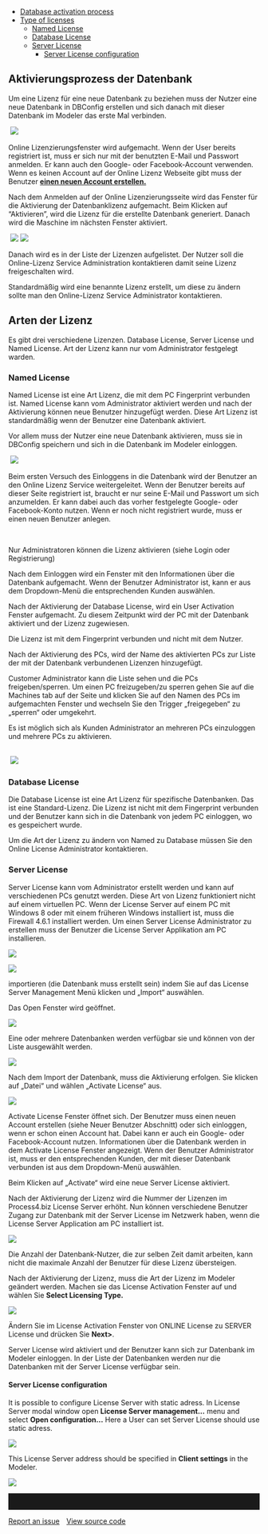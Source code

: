 -   [Database activation
    process](#database-activation-process)
-   [Type of licenses](#type-of-licenses)
    -   [Named License](#named-license)
    -   [Database License](#database-license)
    -   [Server License](#server-license)
        -   [Server License
            configuration](#server-license-configuration)
            
## Aktivierungsprozess der Datenbank

Um eine Lizenz für eine neue Datenbank zu beziehen muss der Nutzer eine neue Datenbank in DBConfig erstellen und sich danach mit dieser Datenbank im Modeler das erste Mal verbinden. 

 ![](//images.ctfassets.net/utx1h0gfm1om/5Pue4OomAg8mGOYwGsAQEa/fe6358f5247311dead954a4842a4745d/329177.png)

Online Lizenzierungsfenster wird aufgemacht. Wenn der User bereits registriert ist, muss er sich nur mit der benutzten E-Mail und Passwort anmelden. Er kann auch den Google- oder Facebook-Account verwenden. Wenn es keinen Account auf der Online Lizenz Webseite gibt muss der Benutzer **[einen neuen Account erstellen.](online-lizenz)**

Nach dem Anmelden auf der Online Lizenzierungsseite wird das Fenster für die Aktivierung der Datenbanklizenz aufgemacht. Beim Klicken auf “Aktivieren”, wird die Lizenz für die erstellte Datenbank generiert. Danach wird die Maschine im nächsten Fenster aktiviert. 


 ![](//images.ctfassets.net/utx1h0gfm1om/5RhZk2x5a8eu4qyiMcggui/0b36f1185d8b725cfc502bca7f90cf3c/329176.jpg)
![](//images.ctfassets.net/utx1h0gfm1om/aEl5MeazGSgm0kYGWuqMM/9dd314cd0e10f97f907f3ad17bc8f9ad/329179.jpg)

Danach wird es in der Liste der Lizenzen aufgelistet. Der Nutzer soll die Online-Lizenz Service Administration kontaktieren damit seine Lizenz freigeschalten wird. 

<div class="warning">
Standardmäßig wird eine benannte Lizenz erstellt, um diese zu ändern sollte man den Online-Lizenz Service Administrator kontaktieren. 
  </div>


## Arten der Lizenz

Es gibt drei verschiedene Lizenzen. Database License, Server License und Named License. Art der Lizenz kann nur vom Administrator festgelegt warden. 

### Named License

Named License ist eine Art Lizenz, die mit dem PC Fingerprint verbunden ist. Named License kann vom Administrator aktiviert werden und nach der Aktivierung können neue Benutzer hinzugefügt werden. Diese Art Lizenz ist standardmäßig wenn der Benutzer eine Datenbank aktiviert. 

Vor allem muss der Nutzer eine neue Datenbank aktivieren, muss sie  in DBConfig speichern und sich in die Datenbank im Modeler einloggen. 


 ![](//images.ctfassets.net/utx1h0gfm1om/6dkuGJiiGswSkwMiEaSmiO/bfc8a3f6887412f163a19cdbea0866f4/329178.png)

Beim ersten Versuch des Einloggens in die Datenbank wird der Benutzer an den Online Lizenz Service weitergeleitet. Wenn der Benutzer bereits auf dieser Seite registriert ist, braucht er nur seine E-Mail und Passwort um sich anzumelden. Er kann dabei auch das vorher festgelegte Google- oder Facebook-Konto nutzen. Wenn er noch nicht registriert wurde, muss er einen neuen Benutzer anlegen. 

 
<div class="info">

Nur Administratoren können die Lizenz aktivieren (siehe Login oder Registrierung)

</div>

Nach dem Einloggen wird ein Fenster mit den Informationen über die Datenbank aufgemacht. Wenn der Benutzer Administrator ist, kann er aus dem Dropdown-Menü die entsprechenden Kunden auswählen.  

Nach der Aktivierung der Database License, wird ein User Activation Fenster aufgemacht. Zu diesem Zeitpunkt wird der PC mit der Datenbank aktiviert und der Lizenz zugewiesen. 


<div class="warning">

Die Lizenz ist mit dem Fingerprint verbunden und nicht mit  dem Nutzer. 
  
  </div>
  
Nach der Aktivierung des PCs, wird der Name des aktivierten PCs zur Liste der mit der Datenbank verbundenen Lizenzen hinzugefügt. 

Customer Administrator kann die Liste sehen und die PCs freigeben/sperren. Um einen PC freizugeben/zu sperren gehen Sie auf die Machines tab auf der Seite und klicken Sie auf den Namen des PCs im aufgemachten Fenster und wechseln Sie den Trigger „freigegeben“ zu „sperren“ oder umgekehrt. 

<div class="info">
Es ist möglich sich als Kunden Administrator an mehreren PCs einzuloggen und mehrere PCs zu aktivieren.
</div>

<br />

 ![](//images.ctfassets.net/utx1h0gfm1om/5JblOBlbPicaeWSACQ2qms/ea197fea48a35fd5be3ace4683406789/329191.png)

### Database License

Die Database License ist eine Art Lizenz für spezifische Datenbanken. Das ist eine Standard-Lizenz. Die Lizenz ist nicht mit dem Fingerprint verbunden und der Benutzer kann sich in die Datenbank von jedem PC einloggen, wo es gespeichert wurde. 

Um die Art der Lizenz zu ändern von Named zu Database müssen Sie den Online License Administrator kontaktieren. 


### Server License

Server License kann vom Administrator erstellt werden und kann auf verschiedenen PCs genutzt werden. Diese Art von Lizenz funktioniert nicht auf einem virtuellen PC. Wenn der License Server auf einem PC mit Windows 8 oder mit einem früheren Windows installiert ist, muss die Firewall 4.6.1 installiert werden. 
Um einen Server License Administrator zu erstellen muss der Benutzer die License Server Applikation am PC installieren. 


![](//images.ctfassets.net/utx1h0gfm1om/6QijZ3rMNaMYOqGmKsOoSA/a6fffea19f22bed4ff416e2362454bab/329189.png)

![](//images.ctfassets.net/utx1h0gfm1om/5a6SBy3VokqiYoCmKGGUUy/6f4ab412a6b2ad91d01f87f253ae199c/329152.png)

importieren (die Datenbank muss erstellt sein) indem Sie auf das License Server Management Menü klicken und „Import“ auswählen. 

Das Open Fenster wird geöffnet. 


![](//images.ctfassets.net/utx1h0gfm1om/2vOTE3vjaAAGgIeKGuYQkC/06216aa17e4e8394eb48208cf2f51ef2/329155.png)

Eine oder mehrere Datenbanken werden verfügbar sie und können von der Liste ausgewählt werden.   

![](//images.ctfassets.net/utx1h0gfm1om/6LrWrsEDfOE0iYgkGgoyOW/417693865ff73edeac4321badf2b87f0/329154.png)

Nach dem Import der Datenbank, muss die Aktivierung erfolgen. Sie klicken auf „Datei“ und wählen „Activate License“ aus.

![](//images.ctfassets.net/utx1h0gfm1om/5wjMaYWRjOsUecosmEk2SI/175915396de6ced79f993acbe8ff387e/329157.jpg)

Activate License Fenster öffnet sich. Der Benutzer muss einen neuen Account erstellen (siehe Neuer Benutzer Abschnitt) oder sich einloggen, wenn er schon einen Account hat. Dabei kann er auch ein Google- oder Facebook-Account nutzen. 
Informationen über die Datenbank werden in dem Activate License Fenster angezeigt. Wenn der Benutzer Administrator ist, muss er den entsprechenden Kunden, der mit dieser Datenbank verbunden ist aus dem Dropdown-Menü auswählen. 

Beim Klicken auf „Activate“ wird eine neue Server License aktiviert. 

Nach der Aktivierung der Lizenz wird die Nummer der Lizenzen im Process4.biz License Server erhöht. Nun können verschiedene Benutzer Zugang zur Datenbank mit der Server License im Netzwerk haben, wenn die License Server Application am PC installiert ist. 


![](//images.ctfassets.net/utx1h0gfm1om/3ipIlQ2ChqYSC0AsK8YyiM/2175a03ca1745920119f37bfc35541a3/329156.png)

<div class="warning">

Die Anzahl der Datenbank-Nutzer, die zur selben Zeit damit arbeiten, kann nicht die maximale Anzahl der Benutzer für diese Lizenz übersteigen. 
  
  </div>

Nach der Aktivierung der Lizenz, muss die Art der Lizenz im Modeler geändert werden. Machen sie das License Activation Fenster auf und wählen Sie **Select Licensing Type.**

![](//images.ctfassets.net/utx1h0gfm1om/3AJsCwRUkEK0QO0WSI6eu2/d1c5443c3dcb74a47624adf018be5c8f/329159.jpg)  

Ändern Sie im License Activation Fenster von ONLINE License zu SERVER License und drücken Sie __Next>__.

Server License wird aktiviert und der Benutzer kann sich zur Datenbank im Modeler einloggen. In der Liste der Datenbanken werden nur die Datenbanken mit der Server License verfügbar sein. 


#### Server License configuration

It is possible to configure License Server with static adress. In
License Server modal window open **License Server management...** menu
and select **Open configuration...** Here a User can set Server License
should use static adress.

![](//images.ctfassets.net/utx1h0gfm1om/6ik1ggesTKcMsiEiYg8QAW/38c645ae5440302d68037bca203e2052/329424.png)

This License Server address should be specified in **Client settings**
in the Modeler.

![](//images.ctfassets.net/utx1h0gfm1om/4i6kZuJoZiwGmWuAco6wSs/9817a390183df9f045faca0980cea481/329415.png)

<hr style="padding-top:2rem" />
<a href="https://github.com/process4/docs/issues" target="_blank" class="bgw btn btn-primary btn-lg shadow-sm">Report an issue</a>
<a href="https://github.com/process4/docs" target="_blank" class="bgw btn btn-primary btn-lg shadow-sm" style="margin-left:10px;">View source code</a>